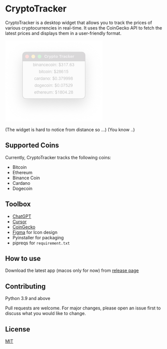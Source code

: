 # CryptoTracker

CryptoTracker is a desktop widget that allows you to track the prices of various cryptocurrencies in real-time. It uses the CoinGecko API to fetch the latest prices and displays them in a user-friendly format.

![CryptoTracker Screenshot](/figures/snap.png)

(The widget is hard to notice from distance so ...)
(You know ..)

## Supported Coins

Currently, CryptoTracker tracks the following coins:
- Bitcoin
- Ethereum
- Binance Coin
- Cardano
- Dogecoin

## Toolbox

- [ChatGPT](https://chatgpt.com/)
- [Cursor](https://cursor.so/)
- [CoinGecko](https://www.coingecko.com/)
- [Figma](https://www.figma.com) for Icon design
- Pyinstaller for packaging
- pipreqs for `requirement.txt`

## How to use
Download the latest app (macos only for now) from [release page](https://github.com/XueyanZhang/CryptoTracker/releases)


## Contributing

Python 3.9 and above

Pull requests are welcome. For major changes, please open an issue first to discuss what you would like to change.

## License
[MIT](https://choosealicense.com/licenses/mit/)

